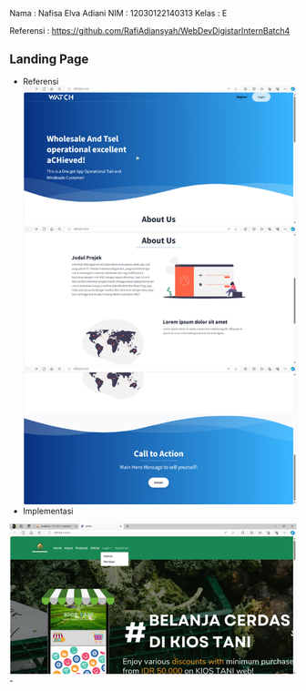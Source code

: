 Nama : Nafisa Elva Adiani
NIM : 12030122140313
Kelas : E

Referensi : https://github.com/RafiAdiansyah/WebDevDigistarInternBatch4

## Landing Page
- Referensi
  <img src="https://raw.githubusercontent.com/nafisaelvaa/PengkodeanDanPemrograman-SistemPenjualanKiosTani/master/public/cdn/imgg/Gambar1.png">
  <img src="https://raw.githubusercontent.com/nafisaelvaa/PengkodeanDanPemrograman-SistemPenjualanKiosTani/master/public/cdn/imgg/Gambar2.png">
  <img src="https://raw.githubusercontent.com/nafisaelvaa/PengkodeanDanPemrograman-SistemPenjualanKiosTani/master/public/cdn/imgg/Gambar3.png">
- Implementasi
<img src="https://raw.githubusercontent.com/nafisaelvaa/PengkodeanDanPemrograman-SistemPenjualanKiosTani/master/public/cdn/imgg/Gambar4.png">
- 

